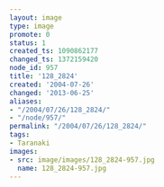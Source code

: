 ```yaml
---
layout: image
type: image
promote: 0
status: 1
created_ts: 1090862177
changed_ts: 1372159420
node_id: 957
title: '128_2824'
created: '2004-07-26'
changed: '2013-06-25'
aliases:
- "/2004/07/26/128_2824/"
- "/node/957/"
permalink: "/2004/07/26/128_2824/"
tags:
- Taranaki
images:
- src: image/images/128_2824-957.jpg
  name: 128_2824-957.jpg
---
```


